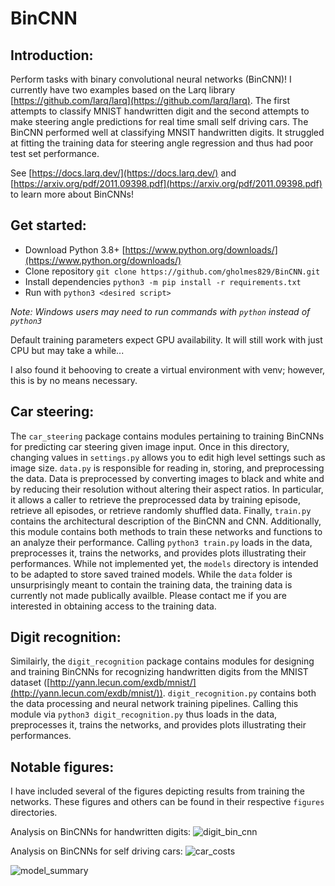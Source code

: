 # BinCNN
## Introduction:
Perform tasks with binary convolutional neural networks (BinCNN)! I currently have two examples based on the Larq library [https://github.com/larq/larq](https://github.com/larq/larq). The first attempts to classify MNIST handwritten digit and the second attempts to make steering angle predictions for real time small self driving cars. The BinCNN performed well at classifying MNSIT handwritten digits. It struggled at fitting the training data for steering angle regression and thus had poor test set performance.

See [https://docs.larq.dev/](https://docs.larq.dev/) and [https://arxiv.org/pdf/2011.09398.pdf](https://arxiv.org/pdf/2011.09398.pdf) to learn more about BinCNNs!

## Get started:
* Download Python 3.8+ [https://www.python.org/downloads/](https://www.python.org/downloads/)
* Clone repository `git clone https://github.com/gholmes829/BinCNN.git`
* Install dependencies `python3 -m pip install -r requirements.txt`
* Run with `python3 <desired script>`

_Note: Windows users may need to run commands with `python` instead of `python3`_

Default training parameters expect GPU availability. It will still work with just CPU but may take a while...

I also found it behooving to create a virtual environment with venv; however, this is by no means necessary.

## Car steering:
The `car_steering` package contains modules pertaining to training BinCNNs for predicting car steering given image input. Once in this directory, changing values in `settings.py` allows you to edit high level settings such as image size. `data.py` is responsible for reading in, storing, and preprocessing the data. Data is preprocessed by converting images to black and white and by reducing their resolution without altering their aspect ratios. In particular, it allows a caller to retrieve the preprocessed data by training episode, retrieve all episodes, or retrieve randomly shuffled data. Finally, `train.py` contains the architectural description of the BinCNN and CNN. Additionally, this module contains both methods to train these networks and functions to an analyze their performance. Calling `python3 train.py` loads in the data, preprocesses it, trains the networks, and provides plots illustrating their performances. While not implemented yet, the `models` directory is intended to be adapted to store saved trained models. While the `data` folder is unsurprisingly meant to contain the training data, the training data is currently not made publically availble. Please contact me if you are interested in obtaining access to the training data.

## Digit recognition:
Similairly, the `digit_recognition` package contains modules for designing and training BinCNNs for recognizing handwritten digits from  the MNIST dataset ([http://yann.lecun.com/exdb/mnist/](http://yann.lecun.com/exdb/mnist/)). `digit_recognition.py` contains both the data processing and neural network training pipelines. Calling this module via `python3 digit_recognition.py` thus loads in the data, preprocesses it, trains the networks, and provides plots illustrating their performances.

## Notable figures:
I have included several of the figures depicting results from training the networks. These figures and others can be found in their respective `figures` directories.

Analysis on BinCNNs for handwritten digits:
![digit_bin_cnn](https://user-images.githubusercontent.com/60802511/118946215-c7117e00-b91b-11eb-8001-b13067e7ef1d.png)

Analysis on BinCNNs for self driving cars:
![car_costs](https://user-images.githubusercontent.com/60802511/118946296-da244e00-b91b-11eb-9417-7432e1f2ab7a.png)

![model_summary](https://user-images.githubusercontent.com/60802511/118946310-dd1f3e80-b91b-11eb-9b67-c90b4c431a1a.PNG)
